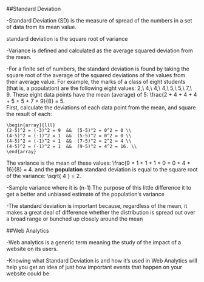 ##Standard Deviation

-Standard Deviation (SD) is the measure of spread of the numbers in a set of data from its mean value.

standard deviation is the square root of variance

-Variance is defined and calculated as the average squared deviation from the mean.

-For a finite set of numbers, the standard deviation is found by taking the square root of the average of the squared deviations of the values from their average value. For example, the marks of a class of eight students (that is, a population) are the following eight values:
2,\  4,\  4,\  4,\  5,\  5,\  7,\  9.
These eight data points have the mean (average) of 5:
    \frac{2 + 4 + 4 + 4 + 5 + 5 + 7 + 9}{8} = 5.  
First, calculate the deviations of each data point from the mean, and square the result of each:

    \begin{array}{lll}
    (2-5)^2 = (-3)^2 = 9  &&  (5-5)^2 = 0^2 = 0 \\
    (4-5)^2 = (-1)^2 = 1  &&  (5-5)^2 = 0^2 = 0 \\
    (4-5)^2 = (-1)^2 = 1  &&  (7-5)^2 = 2^2 = 4 \\
    (4-5)^2 = (-1)^2 = 1  &&  (9-5)^2 = 4^2 = 16. \\
    \end{array}
  
The variance is the mean of these values:
\frac{9 + 1 + 1 + 1 + 0 + 0 + 4 + 16}{8} = 4.
and the **population** standard deviation is equal to the square root of the variance:
\sqrt{ 4 } = 2.

-Sample variance where it is (n-1) The purpose of this little difference it to get a better and unbiased estimate of the population‘s variance

-The standard deviation is important because, regardless of the mean, it makes a great deal of difference whether the distribution is spread out over a broad range or bunched up closely around the mean

##Web Analytics

-Web analytics is a generic term meaning the study of the impact of a website on its users.

-Knowing what Standard Deviation is and how it’s used in Web Analytics will help you get an idea of just how important events that happen on your website could be

